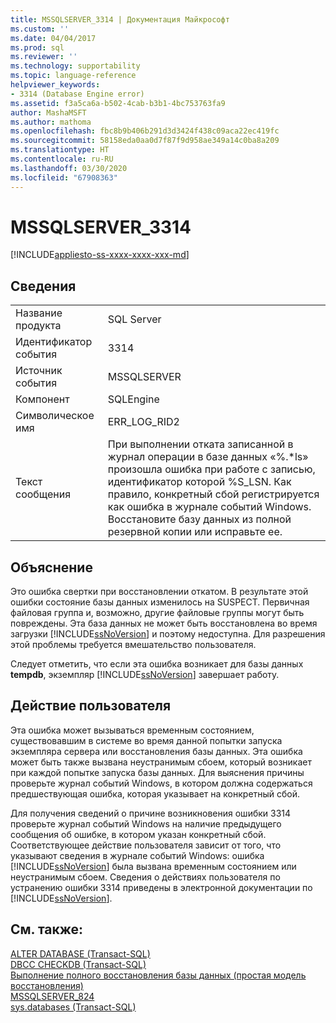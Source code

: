 ```yaml
---
title: MSSQLSERVER_3314 | Документация Майкрософт
ms.custom: ''
ms.date: 04/04/2017
ms.prod: sql
ms.reviewer: ''
ms.technology: supportability
ms.topic: language-reference
helpviewer_keywords:
- 3314 (Database Engine error)
ms.assetid: f3a5ca6a-b502-4cab-b3b1-4bc753763fa9
author: MashaMSFT
ms.author: mathoma
ms.openlocfilehash: fbc8b9b406b291d3d3424f438c09aca22ec419fc
ms.sourcegitcommit: 58158eda0aa0d7f87f9d958ae349a14c0ba8a209
ms.translationtype: HT
ms.contentlocale: ru-RU
ms.lasthandoff: 03/30/2020
ms.locfileid: "67908363"
---
```

# <a name="mssqlserver_3314"></a>MSSQLSERVER_3314
[!INCLUDE[appliesto-ss-xxxx-xxxx-xxx-md](../../includes/appliesto-ss-xxxx-xxxx-xxx-md.md)]
  
## <a name="details"></a>Сведения  
  
|||  
|-|-|  
|Название продукта|SQL Server|  
|Идентификатор события|3314|  
|Источник события|MSSQLSERVER|  
|Компонент|SQLEngine|  
|Символическое имя|ERR_LOG_RID2|  
|Текст сообщения|При выполнении отката записанной в журнал операции в базе данных «%.*ls» произошла ошибка при работе с записью, идентификатор которой %S_LSN. Как правило, конкретный сбой регистрируется как ошибка в журнале событий Windows. Восстановите базу данных из полной резервной копии или исправьте ее.|  
  
## <a name="explanation"></a>Объяснение  
Это ошибка свертки при восстановлении откатом. В результате этой ошибки состояние базы данных изменилось на SUSPECT. Первичная файловая группа и, возможно, другие файловые группы могут быть повреждены. Эта база данных не может быть восстановлена во время загрузки [!INCLUDE[ssNoVersion](../../includes/ssnoversion-md.md)] и поэтому недоступна. Для разрешения этой проблемы требуется вмешательство пользователя.  
  
Следует отметить, что если эта ошибка возникает для базы данных **tempdb**, экземпляр [!INCLUDE[ssNoVersion](../../includes/ssnoversion-md.md)] завершает работу.  
  
## <a name="user-action"></a>Действие пользователя  
Эта ошибка может вызываться временным состоянием, существовавшим в системе во время данной попытки запуска экземпляра сервера или восстановления базы данных. Эта ошибка может быть также вызвана неустранимым сбоем, который возникает при каждой попытке запуска базы данных. Для выяснения причины проверьте журнал событий Windows, в котором должна содержаться предшествующая ошибка, которая указывает на конкретный сбой.  
  
Для получения сведений о причине возникновения ошибки 3314 проверьте журнал событий Windows на наличие предыдущего сообщения об ошибке, в котором указан конкретный сбой. Соответствующее действие пользователя зависит от того, что указывают сведения в журнале событий Windows: ошибка [!INCLUDE[ssNoVersion](../../includes/ssnoversion-md.md)] была вызвана временным состоянием или неустранимым сбоем. Сведения о действиях пользователя по устранению ошибки 3314 приведены в электронной документации по [!INCLUDE[ssNoVersion](../../includes/ssnoversion-md.md)].  
  
## <a name="see-also"></a>См. также:  
[ALTER DATABASE (Transact-SQL)](~/t-sql/statements/alter-database-transact-sql-set-options.md)  
[DBCC CHECKDB (Transact-SQL)](~/t-sql/database-console-commands/dbcc-checkdb-transact-sql.md)  
[Выполнение полного восстановления базы данных (простая модель восстановления)](~/relational-databases/backup-restore/complete-database-restores-simple-recovery-model.md)  
[MSSQLSERVER_824](~/relational-databases/errors-events/mssqlserver-824-database-engine-error.md)  
[sys.databases (Transact-SQL)](~/relational-databases/system-catalog-views/sys-databases-transact-sql.md)  
  
